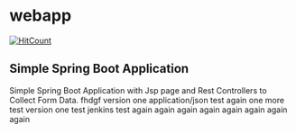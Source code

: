 # webapp
[![HitCount](http://hits.dwyl.io/suvrat2014@gmailcom/suvrat2014/webapp.svg)](http://hits.dwyl.io/suvrat2014@gmailcom/suvrat2014/webapp)

## Simple Spring Boot Application

Simple Spring Boot Application with Jsp page and Rest Controllers to Collect Form Data.
fhdgf
version one application/json test again one more test version one test jenkins test again again again again again again again again



